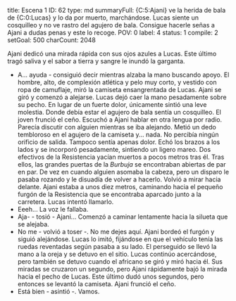 title:          Escena 1
ID:             62
type:           md
summaryFull:    {C:5:Ajani} ve la herida de bala de {C:0:Lucas} y lo da por muerto, marchándose. Lucas siente un cosquilleo y no ve rastro del agujero de bala. Consigue hacerle señas a Ajani a dudas penas y este lo recoge.
POV:            0
label:          4
status:         1
compile:        2
setGoal:        500
charCount:      2048


Ajani dedicó una mirada rápida con sus ojos azules a Lucas. Este último tragó saliva y el sabor a tierra y sangre le inundó la garganta.
- A... ayuda - consiguió decir mientras alzaba la mano buscando apoyo.
El hombre, alto, de complexión atlética y pelo muy corto, y vestido con ropa de camuflaje, miró la camiseta ensangrentada de Lucas.
Ajani se giró y comenzó a alejarse.
Lucas dejó caer la mano pesadamente sobre su pecho. En lugar de un fuerte dolor, únicamente sintió una leve molestia. Donde debía estar el agujero de bala sentía un cosquilleo. El joven frunció el ceño.
Escuchó a Ajani hablar en otra lengua por radio. Parecía discutir con alguien mientras se iba alejando.
Metió un dedo tembloroso en el agujero de la camiseta y... nada. No percibía ningún orificio de salida. Tampoco sentía apenas dolor.
Echó los brazos a los lados y se incorporó pesadamente, sintiendo un ligero mareo. Dos efectivos de la Resistencia yacían muertos a pocos metros tras él. Tras ellos, las grandes puertas de la *Burbuja* se encontraban abiertas de par en par. De vez en cuando alguien asomaba la cabeza, pero un disparo le pasaba rozando y le disuadía de volver a hacerlo.
Volvió a mirar hacia delante. Ajani estaba a unos diez metros, caminando hacia el pequeño furgón de la Resistencia que se encontraba aparcado junto a la carretera.
Lucas intentó llamarlo.
- Eeeh...
La voz le fallaba.
- Aja- - tosió - Ajani...
Comenzó a caminar lentamente hacia la silueta que se alejaba.
- No me - volvió a toser -. No me dejes aquí.
Ajani bordeó el furgón y siguió alejándose. Lucas lo imitó, fijándose en que el vehículo tenía las ruedas reventadas según pasaba a su lado.
El perseguido se llevó la mano a la oreja y se detuvo en el sitio. Lucas continúo acercándose, pero  también se detuvo cuando el africano se giró y miró hacia él.
Sus miradas se cruzaron un segundo, pero Ajani rápidamente bajó la mirada hacia el pecho de Lucas. Este último dudó unos segundos, pero entonces se levantó la camiseta.
Ajani frunció el ceño.
- Está bien - asintió -. Vamos.